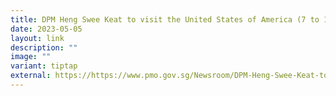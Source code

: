 ```yaml
---
title: DPM Heng Swee Keat to visit the United States of America (7 to 13 May 2023)
date: 2023-05-05
layout: link
description: ""
image: ""
variant: tiptap
external: https://https://www.pmo.gov.sg/Newsroom/DPM-Heng-Swee-Keat-to-visit-the-United-States-of-America
---
```

